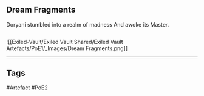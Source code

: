 ## Dream Fragments
Doryani stumbled into a realm of madness
And awoke its Master.
##
![[Exiled-Vault/Exiled Vault Shared/Exiled Vault Artefacts/PoE1/_Images/Dream Fragments.png]]

---
## Tags
#Artefact
#PoE2
